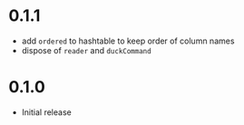 # 0.1.1

- add `ordered` to hashtable to keep order of column names
- dispose of `reader` and `duckCommand`

# 0.1.0

- Initial release
